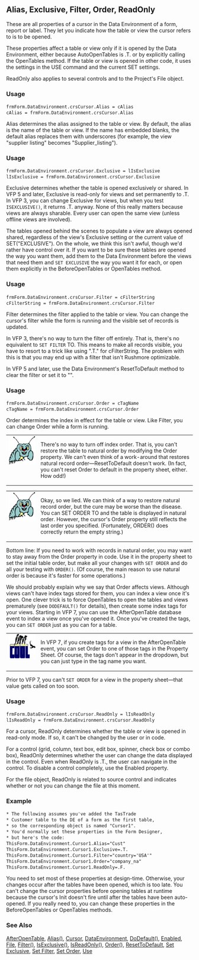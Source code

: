 ## Alias, Exclusive, Filter, Order, ReadOnly

These are all properties of a cursor in the Data Environment of a form, report or label. They let you indicate how the table or view the cursor refers to is to be opened.

These properties affect a table or view only if it is opened by the Data Environment, either because AutoOpenTables is .T. or by explicitly calling the OpenTables method. If the table or view is opened in other code, it uses the settings in the USE command and the current SET settings.

ReadOnly also applies to several controls and to the Project's File object.

### Usage

```foxpro
frmForm.DataEnvironment.crsCursor.Alias = cAlias
cAlias = frmForm.DataEnvironment.crsCursor.Alias
```

Alias determines the alias assigned to the table or view. By default, the alias is the name of the table or view. If the name has embedded blanks, the default alias replaces them with underscores (for example, the view "supplier listing" becomes "Supplier_listing").

### Usage

```foxpro
frmForm.DataEnvironment.crsCursor.Exclusive = lIsExclusive
lIsExclusive = frmForm.DataEnvironment.crsCursor.Exclusive
```

Exclusive determines whether the table is opened exclusively or shared. In VFP 5 and later, Exclusive is read-only for views and set permanently to .T.  In VFP 3, you can change Exclusive for views, but when you test `ISEXCLUSIVE()`, it returns .T. anyway. None of this really matters because views are always sharable. Every user can open the same view (unless offline views are involved). 

The tables opened behind the scenes to populate a view are always opened shared, regardless of the view's Exclusive setting or the current value of SET("EXCLUSIVE"). On the whole, we think this isn't awful, though we'd rather have control over it. If you want to be sure these tables are opened the way you want them, add them to the Data Environment before the views that need them and `SET EXCLUSIVE` the way you want it for each, or open them explicitly in the BeforeOpenTables or OpenTables method.

### Usage

```foxpro
frmForm.DataEnvironment.crsCursor.Filter = cFilterString
cFilterString = frmForm.DataEnvironment.crsCursor.Filter
```

Filter determines the filter applied to the table or view. You can change the cursor's filter while the form is running and the visible set of records is updated.

In VFP 3, there's no way to turn the filter off entirely. That is, there's no equivalent to `SET FILTER` TO. This means to make all records visible, you have to resort to a trick like using ".T." for cFilterString. The problem with this is that you may end up with a filter that isn't Rushmore optimizable. 

In VFP 5 and later, use the Data Environment's ResetToDefault method to clear the filter or set it to "".

### Usage

```foxpro
frmForm.DataEnvironment.crsCursor.Order = cTagName
cTagName = frmForm.DataEnvironment.crsCursor.Order
```

Order determines the index in effect for the table or view. Like Filter, you can change Order while a form is running.

<table>
<tr>
  <td width="17%" valign="top">
<img width="95" height="78" src="bug.gif">
  </td>
  <td width="83%">
  <p>There's no way to turn off index order. That is, you can't restore the table to natural order by modifying the Order property. We can't even think of a work-around that restores natural record order&mdash;ResetToDefault doesn't work. (In fact, you can't reset Order to default in the property sheet, either. How odd!)</p>
  </td>
 </tr>
</table>

<table>
<tr>
  <td width="17%" valign="top">
<img width="95" height="78" src="bug.gif">
  </td>
  <td width="83%">
  <p>Okay, so we lied. We can think of a way to restore natural record order, but the cure may be worse than the disease. You can SET ORDER TO and the table is displayed in natural order. However, the cursor's Order property still reflects the last order you specified. (Fortunately, ORDER() does correctly return the empty string.)</p>
  </td>
 </tr>
</table>

Bottom line: If you need to work with records in natural order, you may want to stay away from the Order property in code. Use it in the property sheet to set the initial table order, but make all your changes with `SET ORDER` and do all your testing with `ORDER()`. (Of course, the main reason to use natural order is because it's faster for some operations.)

We should probably explain why we say that Order affects views. Although views can't have index tags stored for them, you can index a view once it's open. One clever trick is to force OpenTables to open the tables and views prematurely (see `DODEFAULT()` for details), then create some index tags for your views. Starting in VFP 7, you can use the AfterOpenTable database event to index a view once you've opened it. Once you've created the tags, you can `SET ORDER` just as you can for a table.

<table>
<tr>
  <td width="17%" valign="top">
<img width="114" height="67" src="cool.gif">
  </td>
  <td width="83%">
  <p>In VFP 7, if you create tags for a view in the AfterOpenTable event, you can set Order to one of those tags in the Property Sheet. Of course, the tags don't appear in the dropdown, but you can just type in the tag name you want.</p>
  </td>
 </tr>
</table>

 Prior to VFP 7, you can't `SET ORDER` for a view in the property sheet&mdash;that value gets called on too soon.

### Usage

```foxpro
frmForm.DataEnvironment.crsCursor.ReadOnly = lIsReadOnly
lIsReadOnly = frmForm.DataEnvironment.crsCursor.ReadOnly
```

For a cursor, ReadOnly determines whether the table or view is opened in read-only mode. If so, it can't be changed by the user or in code. 

For a control (grid, column, text box, edit box, spinner, check box or combo box), ReadOnly determines whether the user can change the data displayed in the control. Even when ReadOnly is .T., the user can navigate in the control. To disable a control completely, use the Enabled property.

For the file object, ReadOnly is related to source control and indicates whether or not you can change the file at this moment.

### Example

```foxpro
* The following assumes you've added the TasTrade
* Customer table to the DE of a form as the first table,
* so the corresponding object is named "Cursor1".
* You'd normally set these properties in the Form Designer,
* but here's the code:
ThisForm.DataEnvironment.Cursor1.Alias="Cust"
ThisForm.DataEnvironment.Cursor1.Exclusive=.T.
ThisForm.DataEnvironment.Cursor1.Filter="country='USA'"
ThisForm.DataEnvironment.Cursor1.Order="company_na"
ThisForm.DataEnvironment.Cursor1.ReadOnly=.F.
```

You need to set most of these properties at design-time. Otherwise, your changes occur after the tables have been opened, which is too late. You can't change the cursor properties before opening tables at runtime because the cursor's Init doesn't fire until after the tables have been auto-opened. If you really need to, you can change these properties in the BeforeOpenTables or OpenTables methods.

### See Also

[AfterOpenTable](s4g851.md), [Alias()](s4g057.md), [Cursor](s4g591.md), [DataEnvironment](s4g494.md), [DoDefault()](s4g325.md), [Enabled](s4g360.md), [File](s4g755.md), [Filter()](s4g092.md), [IsExclusive()](s4g371.md), [IsReadOnly()](s4g371.md), [Order()](s4g093.md), [ResetToDefault](s4g657.md), [Set Exclusive](s4g205.md), [Set Filter](s4g092.md), [Set Order](s4g093.md), [Use](s4g424.md)